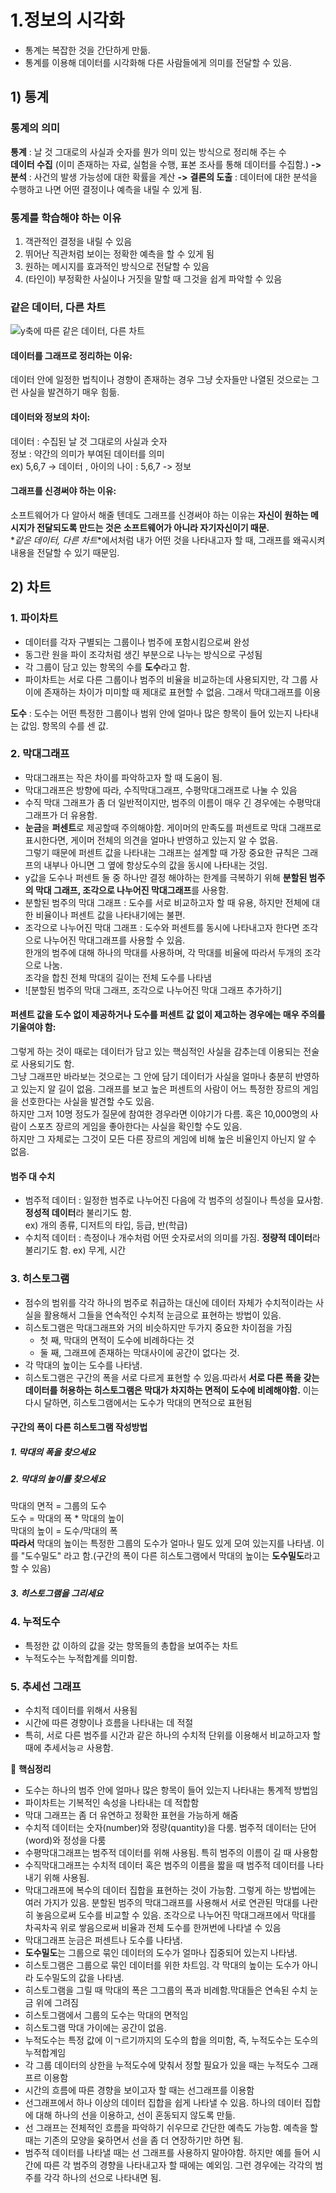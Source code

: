 # 1.정보의 시각화
- 통계는 복잡한 것을 간단하게 만듦.<br>
- 통계를 이용해 데이터를 시각화해 다른 사람들에게 의미를 전달할 수 있음.<br>

## 1) 통계
### 통계의 의미
**통계** : 날 것 그대로의 사실과 숫자를 뭔가 의미 있는 방식으로 정리해 주는 수<br>
**데이터 수집** (이미 존재하는 자료, 실험을 수행, 표본 조사를 통해 데이터를 수집함.) 
**->** 
**분석** : 사건의 발생 가능성에 대한 확률을 계산
**->** 
**결론의 도출** : 데이터에 대한 분석을 수행하고 나면 어떤 결정이나 예측을 내릴 수 있게 됨.

### 통계를 학습해야 하는 이유
1. 객관적인 결정을 내릴 수 있음
2. 뛰어난 직관처럼 보이는 정확한 예측을 할 수 있게 됨
3. 원하는 메시지를 효과적인 방식으로 전달할 수 있음
4. (타인이) 부정확한 사실이나 거짓을 말할 때 그것을 쉽게 파악할 수 있음

### 같은 데이터, 다른 차트
![y축에 따른 같은 데이터, 다른 차트](./imgs/chart_compare.png)

#### 데이터를 그래프로 정리하는 이유:
데이터 안에 일정한 법칙이나 경향이 존재하는 경우 그냥 숫자들만 나열된 것으로는 그런 사실을 발견하기 매우 힘듦.

#### 데이터와 정보의 차이:
데이터 : 수집된 날 것 그대로의 사실과 숫자 <br>
정보 : 약간의 의미가 부여된 데이터를 의미<br>
ex) 5,6,7 -> 데이터 , 아이의 나이 : 5,6,7 -> 정보

#### 그래프를 신경써야 하는 이유:
소프트웨어가 다 알아서 해줄 텐데도 그래프를 신경써야 하는 이유는 **자신이 원하는 메시지가 전달되도록 만드는 것은 소프트웨어가 아니라 자기자신이기 때문.** <br>
*_같은 데이터, 다른 차트_*에서처럼 내가 어떤 것을 나타내고자 할 때, 그래프를 왜곡시켜 내용을 전달할 수 있기 때문임.

## 2) 차트
### 1. 파이차트
- 데이터를 각자 구별되는 그룹이나 범주에 포함시킴으로써 완성
- 동그란 원을 파이 조각처럼 생긴 부분으로 나누는 방식으로 구성됨
- 각 그룹이 담고 있는 항목의 수를 **도수**라고 함.
- 파이차트는 서로 다른 그룹이나 범주의 비율을 비교하는데 사용되지만, 각 그룹 사이에 존재하는 차이가 미미할 때 제대로 표현할 수 없음.
  그래서 막대그래프를 이용<br>

**도수** : 도수는 어떤 특정한 그룹이나 범위 안에 얼마나 많은 항목이 들어 있는지 나타내는 값임. 항목의 수를 센 값.

### 2. 막대그래프
- 막대그래프는 작은 차이를 파악하고자 할 때 도움이 됨.
- 막대그래프은 방향에 따라, 수직막대그래프, 수평막대그래프로 나눌 수 있음
- 수직 막대 그래프가 좀 더 일반적이지만, 범주의 이름이 매우 긴 경우에는 수평막대그래프가 더 유용함.
- **눈금**을 **퍼센트**로 제공할때 주의해야함. 게이머의 만족도를 퍼센트로 막대 그래프로 표시한다면, 게이머 전체의 의견을 얼마나 반영하고 있는지 알 수 없음. <br> 그렇기 때문에 퍼센트 값을 나타내는 그래프는 설계할 때 가장 중요한 규칙은 그래프의 내부나 아니면 그 옆에 항상도수의 값을 동시에 나타내는 것임.
- y값을 도수나 퍼센트 둘 중 하나만 결정 해야하는 한계를 극복하기 위해 **분할된 범주의 막대 그래프, 조각으로 나누어진 막대그래프**를 사용함.
- 분할된 범주의 막대 그래프 : 도수를 서로 비교하고자 할 때 유용, 하지만 전체에 대한 비율이나 퍼센트 값을 나타내기에는 불편.
- 조각으로 나누어진 막대 그래프 : 도수와 퍼센트를 동시에 나타내고자 한다면 조각으로 나누어진 막대그래프를 사용할 수 있음. <br> 한개의 범주에 대해 하나의 막대를 사용하며, 각 막대를 비율에 따라서 두개의 조각으로 나눔.<br> 조각을 합친 전체 막대의 길이는 전체 도수를 나타냄
- ![분할된 범주의 막대 그래프, 조각으로 나누어진 막대 그래프 추가하기]

#### 퍼센트 값을 도수 없이 제공하거나 도수를 퍼센트 값 없이 제고하는 경우에는 매우 주의를 기울여야 함:
그렇게 하는 것이 때로는 데이터가 담고 있는 핵심적인 사실을 감추는데 이용되는 전술로 사용되기도 함. <br>그냥 그래프만 바라보는 것으로는 그 안에 담기 데이터가 사실을 얼마나 충분히 반영하고 있는지 알 길이 없음. 그래프를 보고 높은 퍼센트의 사람이 어느 특정한 장르의 게임을 선호한다는 사실을 발견할 수도 있음. <br>하지만 그저 10명 정도가 질문에 참여한 경우라면 이야기가 다름. 혹은 10,000명의 사람이 스포츠 장르의 게임을 좋아한다는 사실을 확인할 수도 있음.<br> 하지만 그 자체로는 그것이 모든 다른 장르의 게임에 비해 높은 비율인지 아닌지 알 수 없음.


#### 범주 대 수치
- 범주적 데이터 : 일정한 범주로 나누어진 다음에 각 범주의 성질이나 특성을 묘사함. **정성적 데이터**라 불리기도 함.<br> ex) 개의 종류, 디저트의 타입, 등급, 반(학급)
- 수치적 데이터 : 측정이나 개수처럼 어떤 숫자로서의 의미를 가짐. **정량적 데이터**라 불리기도 함. ex) 무게, 시간

### 3. 히스토그램
- 점수의 범위를 각각 하나의 범주로 취급하는 대신에 데이터 자체가 수치적이라는 사실을 활용해서 그들을 연속적인 수치적 눈금으로 표현하는 방법이 있음.
- 히스토그램은 막대그래프와 거의 비슷하지만 두가지 중요한 차이점을 가짐
    - 첫 째, 막대의 면적이 도수에 비례하다는 것
    - 둘 째, 그래프에 존재하는 막대사이에 공간이 없다는 것.
- 각 막대의 높이는 도수를 나타냄.
- 히스토그램은 구간의 폭을 서로 다르게 표현할 수 있음.따라서 **서로 다른 폭을 갖는 데이터를 허용하는 히스토그램은 막대가 차지하는 면적이 도수에 비례해야함.** 이는 다시 달하면, 히스토그램에서는 도수가 막대의 면적으로 표현됨

#### 구간의 폭이 다른 히스토그램 작성방법
##### 1. 막대의 폭을 찾으세요
##### 2. 막대의 높이를 찾으세요
막대의 면적 = 그룹의 도수<br>
도수 = 막대의 폭 * 막대의 높이<br>
막대의 높이 = 도수/막대의 폭<br>
**따라서** 막대의 높이는 특정한 그룹의 도수가 얼마나 밀도 있게 모여 있는지를 나타냄. 이를 "도수밀도" 라고 함.(구간의 폭이 다른 히스토그램에서 막대의 높이는 **도수밀도**라고 할 수 있음)
##### 3. 히스토그램을 그리세요

### 4. 누적도수
- 특정한 값 이하의 값을 갖는 항목들의 총합을 보여주는 차트
- 누적도수는 누적합계를 의미함.

### 5. 추세선 그래프
- 수치적 데이터를 위해서 사용됨
- 시간에 따른 경향이나 흐름을 나타내는 데 적절
- 특히, 서로 다른 범주를 시간과 같은 하나의 수치적 단위를 이용해서 비교하고자 할 때에 추세서능ㄹ 사용함.
  


📌 **핵심정리**
- 도수는 하나의 범주 안에 얼마나 많은 항목이 들어 있는지 나타내는 통계적 방법임
- 파이차트는 기복적인 속성을 나타내는 데 적합함
- 막대 그래프는 좀 더 유연하고 정확한 표현을 가능하게 해줌
- 수치적 데이터는 숫자(number)와 정량(quantity)을 다룸. 범주적 데이터는 단어(word)와 정성을 다룸
- 수평막대그래프는 범주적 데이터를 위해 사용됨. 특히 범주의 이름이 길 때 사용함
- 수직막대그래프는 수치적 데이터 혹은 범주의 이름을 짧을 때 범주적 데이터를 나타내기 위해 사용됨.
- 막대그래프에 복수의 데이터 집합을 표현하는 것이 가능함. 그렇게 하는 방법에는 여러 가지가 있음. 분할된 범주의 막대그래프를 사용해서 서로 연관된 막대를 나란히 놓음으로써 도수를 비교할 수 있음. 조각으로 나누어진 막대그래프에서 막대를 차곡차곡 위로 쌓음으로써 비율과 전체 도수를 한꺼번에 나타낼 수 있음
- 막대그래프 눈금은 퍼센트나 도수를 나타냄.
- **도수밀도**는 그룹으로 묶인 데이터의 도수가 얼마나 집중되어 있는지 나타냄.
- 히스토그램은 그룹으로 묶인 데이터를 위한 차트임. 각 막대의 높이는 도수가 아니라 도수밀도의 값을 나타냄.
- 히스토그램을 그릴 때 막대의 폭은 그그룹의 폭과 비례함.막대들은 연속된 수치 눈금 위에 그려짐
- 히스토그램에서 그룹의 도수는 막대의 면적임
- 히스토그램 막대 가이에는 공간이 없음.
- 누적도수는 특정 값에 이ㄱ르기까지의 도수의 합을 의미함, 즉, 누적도수는 도수의 누적합계임
- 각 그룹 데이터의 상한을 누적도수에 맞춰서 정할 필요가 있을 때는 누적도수 그래프르 이용함
- 시간의 흐름에 따른 경향을 보이고자 할 때는 선그래프를 이용함
- 선그래프에서 하나 이상의 데이터 집합을 쉽게 나타낼 수 있음. 하나의 데이터 집합에 대해 하나의 선을 이용하고, 선이 혼동되지 않도록 만듦.
- 선 그래프는 전체적인 흐름을 파악하기 쉬우므로 간단한 예측도 가능함. 예측을 할 때는 기존의 모양을 윶하면서 선을 좀 더 연장하기만 하면 됨.
- 범주적 데이터를 나타낼 때는 선 그래프를 사용하지 말아야함. 하지만 예를 들어 시간에 따른 각 범주의 경향을 나타내고자 할 때에는 예외임. 그런 경우에는 각각의 범주를 각각 하나의 선으로 나타내면 됨.
